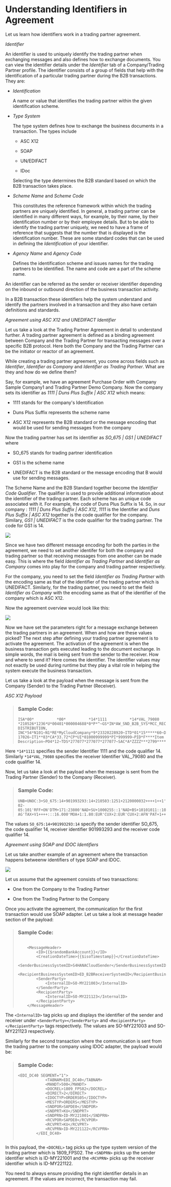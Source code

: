 <!-- loio783e93516b484ce89781cd5bd9a5b4b6 -->

# Understanding Identifiers in Agreement

Let us learn how identifiers work in a trading partner agreement.

*Identifier*

An identifier is used to uniquely identify the trading partner when exchanging messages and also defines how to exchange documents. You can view the identifier details under the *Identifier* tab of a Company/Trading Partner profile. The identifier consists of a group of fields that help with the identification of a particular trading partner during the B2B transactions. They are:

-   *Identification*

    A name or value that identifies the trading partner within the given identification scheme.

-   *Type System*

    The type system defines how to exchange the business documents in a transaction. The types include

    -   ASC X12

    -   SOAP
    -   UN/EDIFACT
    -   IDoc

    Selecting the type determines the B2B standard based on which the B2B transaction takes place.

-   *Scheme Name* and *Scheme Code*

    This constitutes the reference framework within which the trading partners are uniquely identified. In general, a trading partner can be identified in many different ways, for example, by their name, by their identification number or by their employee details. But to be able to identify the trading partner uniquely, we need to have a frame of reference that suggests that the number that is displayed is the identification number. These are some standard codes that can be used in defining the *Identification* of your identifier.

-   *Agency Name* and *Agency Code*

    Defines the identification scheme and issues names for the trading partners to be identified. The name and code are a part of the scheme name.


An identifier can be referred as the sender or receiver identifier depending on the inbound or outbound direction of the business transaction activity.

In a B2B transaction these identifiers help the system understand and identify the partners involved in a transaction and they also have certain definitions and standards.

*Agreement using ASC X12 and UNEDIFACT Identifier*

Let us take a look at the Trading Partner Agreement in detail to understand further. A trading partner agreement is defined as a binding agreement between Company and the Trading Partner for transacting messages over a specific B2B protocol. Here both the Company and the Trading Partner can be the initiator or reactor of an agreement.

While creating a trading partner agreement, you come across fields such as *Identifier*, *Identifier as Company* and *Identifier as Trading Partner*. What are they and how do we define them?

Say, for example, we have an agreement Purchase Order with Company Sample Company1 and Trading Partner Demo Company. Now the company sets its identifier as *1111 | Duns Plus Suffix | ASC X12* which means:

-   1111 stands for the company's Identification

-   Duns Plus Suffix represents the scheme name
-   ASC X12 represents the B2B standard or the message encoding that would be used for sending messages from the company

Now the trading partner has set its identifier as *SO\_675 | GS1 | UNEDIFACT* where

-   SO\_675 stands for trading partner identification

-   GS1 is the scheme name
-   UNEDIFACT is the B2B standard or the message encoding that B would use for sending messages.

The Scheme Name and the B2B Standard together become the *Identifier Code Qualifier*. The qualifier is used to provide additional information about the identifier of the trading partner. Each scheme has an unique code associated with it. For example, the code of Duns Plus Suffix is 14. So, in our company : *1111 | Duns Plus Suffix | ASC X12*, *1111* is the Identifier and *Duns Plus Suffix | ASC X12* together is the code qualifier for the company. Similary, *GS1 | UNEDIFACT* is the code qualifier for the trading partner. The code for GS1 is 14.

![](images/Initial_Trading_Partner_Agreement_f558948.png)

Since we have two different message encoding for both the parties in the agreement, we need to set another identifer for both the company and trading partner so that receiving messages from one another can be made easy. This is where the field *Identifier as Trading Partner* and *Identifier as Company* comes into play for the company and trading partner respectively.

For the company, you need to set the field *Identifier as Trading Partner* with the encoding same as that of the identifier of the trading partner which is UNEDIFACT. Similarly, for the trading partner, you need to set the field *Identifier as Company* with the encoding same as that of the identifier of the company which is ASC X12.

Now the agreement overview would look like this:

![](images/Identifier_in_Trading_Partner_Agreement_eacb712.png)

Now we have set the parameters right for a message exchange between the trading partners in an agreement. When and how are these values picked? The next step after defining your trading partner agreement is to activate the agreement. The activation of the agreement is when the business transaction gets executed leading to the document exchange. In simple words, the mail is being sent from the sender to the receiver. How and where to send it? Here comes the identifier. The identifier values may not exactly be used during runtime but they play a vital role in helping the system execute the business transaction.

Let us take a look at the payload when the message is sent from the Company \(Sender\) to the Trading Partner \(Receiver\).

*ASC X12 Payload* 

> ### Sample Code:  
> ```
> ISA*00*          *00*          *14*1111          *14*VAL_79080      
> *210526*1236*U*00401*000004688*0*P*^~GS*IN*AW_SND_B2B_SYS*MCC_REC_B2B_SYS*20210526*1236*1843*X*008010~ST*810*000006638~BIG*20091130*02709444*20091021*2562120~REF*VR*9999~N1*ST*AW DISTRIBUTION, INC*54*N101~N1*RE*MyCloudCompany*9*23320228920~ITD*01*15*****60~DTM*011*20091128~FOB*PP*OR*FREDERICKPA 17026~IT1**83*CA*33.72*CP*UI*01000999999*PI*999999~PID*F****Item Description~PO4*12~TDS*277077*277077*277077~SAC*A*ZZZZ***2799*******02***SPOILS/DAMAGES~ISS*83*CA~CTT*1~SE*16*000006638~GE*1*1843~IEA*1*000004688~
> ```

Here `*14*1111` specifies the sender Identifier 1111 and the code qualifier 14. Similarly `*14*VAL_79080` specifies the receiver Identifier VAL\_79080 and the code qualifier 14.

Now, let us take a look at the payload when the message is sent from the Trading Partner \(Sender\) to the Company \(Receiver\).

> ### Sample Code:  
> ```
> UNB+UNOC:3+SO_675:14+901993293:14+210503:1251+2120000032++++1++1'UNH+00620+INVOIC:D:03B:UN'BGM+004:::10000+4500000188+004'DTM+137:2021-02-05:101'RFF+ON'DTM+171:23800'NAD+SU+1000255::1'NAD+BS+10101011::10+++Superstore AG'TAX+V1++++:::16.000'MOA+1:1.80:EUR'CUX+2:EUR'CUX+2:AFN'PAT+1++1:::100.0'PCD+1:100.0'PAT+22++1:::0'PCD+1:0'LIN+000010++TG11:002'PIA+1+TG11:002'QTY+47:1.000:PCE'MOA+203:10.0:EUR'PRI+AAA:100.0'PRI+AAB:101.0'RFF+ON:4500000188:000010'RFF+DQ:0080000039:000010'TAX+V1++++:::16.000'UNS+D'MOA+128:11.60:EUR'UNT+27+00620'UNZ+1+2120000032'
> ```

The values `SO_675:14+901993293:14` specify the sender identifier SO\_675, the code qualifier 14, receiver identifier 901993293 and the receiver code qualifier 14.

*Agreement using SOAP and IDOC Identifiers*

Let us take another example of an agreement where the transaction happens betweenw identifiers of type SOAP and IDOC.

![](images/SOAP_and_IDOC_Agreement_d7e578f.jpg)

Let us assume that the agreement consists of two transactions:

-   One from the Company to the Trading Partner

-   One from the Trading Partner to the Company

Once you activate the agreement, the communication for the first transaction would use SOAP adapter. Let us take a look at message header section of the payload:

> ### Sample Code:  
> ```
> 
>     <MessageHeader>
>         <ID>{{$randomBankAccount}}</ID>
>         <CreationDateTime>{{$isoTimestamp}}</CreationDateTime>
>         <SenderBusinessSystemID>S4HANACloudSender</SenderBusinessSystemID>
>         <RecipientBusinessSystemID>ED_B2BReceiverSystemID</RecipientBusinessSystemID>
>         <SenderParty>
>             <InternalID>SO-MY221003</InternalID>
>         </SenderParty>
>         <RecipientParty>
>             <InternalID>SO-MY221123</InternalID>
>         </RecipientParty>
>     </MessageHeader>
> 
> ```

The `<InternalID>` tag picks up and displays the identifier of the sender and receiver under `<SenderParty></SenderParty>` and `<RecipientParty></RecipientParty>` tags respectively. The values are SO-MY221003 and SO-MY221123 respectively.

Similarly for the second transaction where the communication is sent from the trading partner to the company using IDOC adapter, the payload would be:

> ### Sample Code:  
> ```
> <EDI_DC40 SEGMENT="1">
>             <TABNAM>EDI_DC40</TABNAM>
>             <MANDT>500</MANDT>
>             <DOCREL>1809_FPS02</DOCREL>
>             <DIRECT>2</DIRECT>
>             <IDOCTYP>ORDERS05</IDOCTYP>
>             <MESTYP>ORDERS</MESTYP>
>             <SNDPOR>SAPDE0</SNDPOR>
>             <SNDPRT>KU</SNDPRT>
>             <SNDPRN>ID-MY221001</SNDPRN>
>             <RCVPOR>SAPDE0</RCVPOR>
>             <RCVPRT>KU</RCVPRT>
>             <RCVPRN>ID-MY221122</RCVPRN>
>         </EDI_DC40>
>        
> ```

In this payload, the `<DOCREL>` tag picks up the type system version of the trading partner which is 1809\_FPS02. The `<SNDPRN>` picks up the sender identifier which is ID-MY221001 and the `<RCVPRN>` picks up the receiver identifier which is ID-MY221122.

You need to always ensure providing the right identifier details in an agreement. If the values are incorrect, the transaction may fail.

